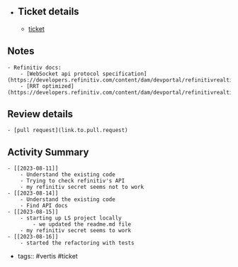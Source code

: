 - ## Ticket details
	- [ticket](https://gitlab.vertis.com:8443/vertis/ls2/-/issues/14)
## Notes
	- Refinitiv docs:
		- [WebSocket api protocol specification](https://developers.refinitiv.com/content/dam/devportal/refinitivrealtimeapi_pdfs/websocket_api_protocol_specification.pdf)
		- [RRT optimized](https://developers.refinitiv.com/content/dam/devportal/refinitivrealtimeapi_pdfs/rrt_optimized.pdf)
## Review details
	- [pull request](link.to.pull.request)
## Activity Summary
	- [[2023-08-11]]
		- Understand the existing code
		- Trying to check refinitiv's API
		- my refinitiv secret seems not to work
	- [[2023-08-14]]
		- Understand the existing code
		- Find API docs
	- [[2023-08-15]]
		- starting up LS project locally
			- we updated the readme.md file
		- my refinitiv secret seems to work
	- [[2023-08-16]]
		- started the refactoring with tests
- tags:: #vertis #ticket